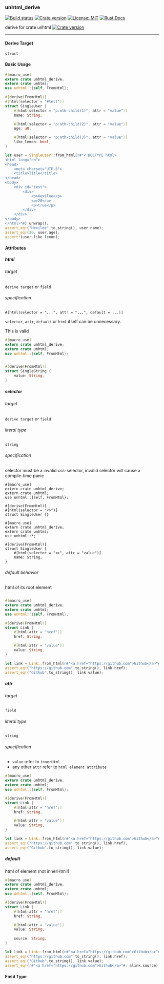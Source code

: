 ### unhtml_derive

[![Build status](https://img.shields.io/travis/Hexilee/unhtml.rs/master.svg)](https://travis-ci.org/Hexilee/unhtml.rs)
[![Crate version](https://img.shields.io/crates/v/unhtml_derive.svg)](https://crates.io/crates/unhtml_derive)
[![License: MIT](https://img.shields.io/badge/License-MIT-yellow.svg)](https://github.com/Hexilee/unhtml.rs/blob/master/LICENSE)
[![Rust Docs](https://docs.rs/unhtml_derive/badge.svg)](https://docs.rs/unhtml_derive)

derive for crate unhtml [![Crate version](https://img.shields.io/crates/v/unhtml.svg)](https://crates.io/crates/unhtml)

----------------

#### Derive Target

`struct`

#### Basic Usage

```rust
#[macro_use]
extern crate unhtml_derive;
extern crate unhtml;
use unhtml::{self, FromHtml};

#[derive(FromHtml)]
#[html(selector = "#test")]
struct SingleUser {
    #[html(selector = "p:nth-child(1)", attr = "value")]
    name: String,

    #[html(selector = "p:nth-child(2)", attr = "value")]
    age: u8,

    #[html(selector = "p:nth-child(3)", attr = "value")]
    like_lemon: bool,
}

let user = SingleUser::from_html(r#"<!DOCTYPE html>
<html lang="en">
<head>
    <meta charset="UTF-8">
    <title>Title</title>
</head>
<body>
    <div id="test">
        <div>
            <p>Hexilee</p>
            <p>20</p>
            <p>true</p>
        </div>
    </div>
</body>
</html>"#).unwrap();
assert_eq!("Hexilee".to_string(), user.name);
assert_eq!(20, user.age);
assert!(user.like_lemon);
```

#### Attributes
##### html

###### target

`derive target` or `field`

###### specification


`#[html(selector = "...", attr = "...", default = ...)]`

`selector`, `attr`, `default` or `html` itself can be unnecessary.

This is valid

```rust
#[macro_use]
extern crate unhtml_derive;
extern crate unhtml;
use unhtml::{self, FromHtml};


#[derive(FromHtml)]
struct SingleString {
    value: String,
}
```


##### selector

###### target

`derive target` or `field`


###### literal type

`string`

###### specification

selector must be a invalid css-selector, invalid selector will cause a compile-time panic

```rust,should_panic
#[macro_use]
extern crate unhtml_derive;
extern crate unhtml;
use unhtml::{self, FromHtml};

#[derive(FromHtml)]
#[html(selector = "<>")]
struct SingleUser {}
```

```rust,should_panic
#[macro_use]
extern crate unhtml_derive;
extern crate unhtml;
use unhtml::*;

#[derive(FromHtml)]
struct SingleUser {
    #[html(selector = "<>", attr = "value")]
    name: String,
}
```

###### default behavior

html of its root element

```rust

#[macro_use]
extern crate unhtml_derive;
extern crate unhtml;
use unhtml::{self, FromHtml};

#[derive(FromHtml)]
struct Link {
    #[html(attr = "href")]
    href: String,

    #[html(attr = "value")]
    value: String,
}

let link = Link::from_html(r#"<a href="https://github.com">Github</a>"#).unwrap();
assert_eq!("https://github.com".to_string(), link.href);
assert_eq!("Github".to_string(), link.value);
```


##### attr

###### target

`field`


###### literal type

`string`

###### specification

- `value` refer to `innerHtml`
- any other `attr` refer to `html element attribute`

```rust
#[macro_use]
extern crate unhtml_derive;
extern crate unhtml;
use unhtml::{self, FromHtml};

#[derive(FromHtml)]
struct Link {
    #[html(attr = "href")]
    href: String,

    #[html(attr = "value")]
    value: String,
}

let link = Link::from_html(r#"<a href="https://github.com">Github</a>"#).unwrap();
assert_eq!("https://github.com".to_string(), link.href);
assert_eq!("Github".to_string(), link.value);
```

##### default

html of element (not innerHtml!)

```rust
#[macro_use]
extern crate unhtml_derive;
extern crate unhtml;
use unhtml::{self, FromHtml};

#[derive(FromHtml)]
struct Link {
    #[html(attr = "href")]
    href: String,

    #[html(attr = "value")]
    value: String,
    
    source: String,
}

let link = Link::from_html(r#"<a href="https://github.com">Github</a>"#).unwrap();
assert_eq!("https://github.com".to_string(), link.href);
assert_eq!("Github".to_string(), link.value);
assert_eq!(r#"<a href="https://github.com">Github</a>"#, &link.source);
```


#### Field Type


